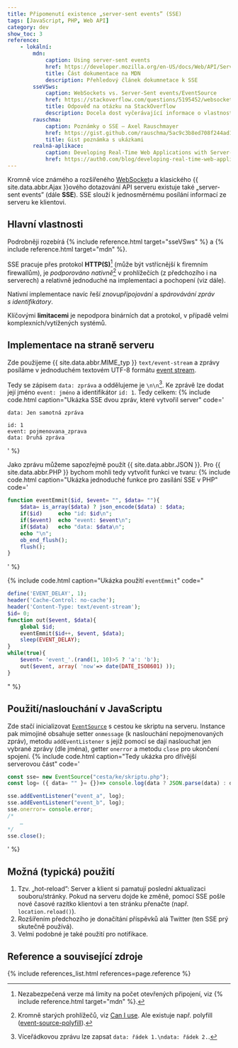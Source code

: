 ```yaml
---
title: Připomenutí existence „server-sent events” (SSE)
tags: [JavaScript, PHP, Web API]
category: dev
show_toc: 3
reference:
    - lokální:
        mdn:
            caption: Using server-sent events
            href: https://developer.mozilla.org/en-US/docs/Web/API/Server-sent_events/Using_server-sent_events
            title: Část dokumentace na MDN
            description: Přehledový článek dokumnetace k SSE
        sseVSws:
            caption: WebSockets vs. Server-Sent events/EventSource
            href: https://stackoverflow.com/questions/5195452/websockets-vs-server-sent-events-eventsource/5326159#5326159
            title: Odpověď na otázku na StackOverflow
            description: Docela dost vyčerávající informace o vlastnostech SSE a srovnání s `WebSockets`
        rauschma:
            caption: Poznámky o SSE – Axel Rauschmayer
            href: https://gist.github.com/rauschma/5ac9c3b8ed708f244ad1f3ef6e6721cb
            title: Gist poznámka s ukázkami
        realná-aplikace:
            caption: Developing Real-Time Web Applications with Server-Sent Events
            href: https://auth0.com/blog/developing-real-time-web-applications-with-server-sent-events/
---
```


Kromně více známého a rozšířeného [WebSocket](https://developer.mozilla.org/en-US/docs/Web/API/WebSockets_API "Dokumnetace k WebSocket API na MDN")u a klasického {{ site.data.abbr.Ajax }}ového dotazování API serveru existuje také „server-sent events” (dále **SSE**). SSE slouží k jednosměrnému posílání informací ze serveru ke klientovi.

<!--more-->

## Hlavní vlastnosti
Podrobněji rozebírá {% include reference.html target="sseVSws" %} a {% include reference.html target="mdn" %}.

SSE pracuje přes protokol **HTTP(S)**[^1] (může být vstřícnější k firemním firewallům), je *podporováno nativně*[^2] v prohlížečích (z předchozího i na serverech) a relativně jednoduché na implementaci a pochopení (viz dále).

Nativní implementace navíc řeší *znovupřipojování* a *spárovávání zpráv s identifikátory*.

Klíčovými **limitacemi** je nepodpora binárních dat a protokol, v případě velmi komplexních/vytížených systémů.

## Implementace na straně serveru
Zde použijeme {{ site.data.abbr.MIME_typ }} `text/event-stream` a zprávy posíláme v jednoduchém textovém UTF-8 formátu [event stream](https://developer.mozilla.org/en-US/docs/Web/API/Server-sent_events/Using_server-sent_events#Event_stream_format "Odkaz na sekci 'Event stream format' na MDN").

Tedy se zápisem `data: zpráva` a oddělujeme je `\n\n`[^3]. Ke zprávě lze dodat její jméno `event: jméno` a identifikátor `id: 1`. Tedy celkem:
{% include code.html caption="Ukázka SSE dvou zpráv, které vytvořil server" code='
```text
data: Jen samotná zpráva

id: 1
event: pojmenovana_zprava
data: Druhá zpráva
```
' %}

Jako zprávu můžeme sapozřejmě použít {{ site.data.abbr.JSON }}. Pro {{ site.data.abbr.PHP }} bychom mohli tedy vytvořit funkci ve tvaru:
{% include code.html caption="Ukázka jednoduché funkce pro zasílání SSE v PHP" code='
```PHP
function eventEmmit($id, $event= "", $data= ""){
    $data= is_array($data) ? json_encode($data) : $data;
    if($id)     echo "id: $id\n";
    if($event)  echo "event: $event\n";
    if($data)   echo "data: $data\n";
    echo "\n";
    ob_end_flush();
    flush();
}
```
' %}

{% include code.html caption="Ukázka použití `eventEmmit`" code="
```PHP
define('EVENT_DELAY', 1);
header('Cache-Control: no-cache');
header('Content-Type: text/event-stream');
$id= 0;
function out($event, $data){
    global $id;
    eventEmmit($id++, $event, $data);
    sleep(EVENT_DELAY);
}
while(true){
    $event= 'event_'.(rand(1, 10)>5 ? 'a': 'b');
    out($event, array( 'now'=> date(DATE_ISO8601) ));
}
```
" %}

## Použití/naslouchání v JavaScriptu
Zde stačí inicializovat [`EventSource`](https://developer.mozilla.org/en-US/docs/Web/API/EventSource "Dokumentace na MDN") s cestou ke skriptu na serveru. Instance pak mimojiné obsahuje setter `onmessage` (k naslouchání nepojmenovaných zpráv), metodu `addEventListener` s jejíž pomocí se dají naslouchat jen vybrané zprávy (dle jména), getter `onerror` a metodu `close` pro ukončení spojení.
{% include code.html caption="Tedy ukázka pro dřívější serverovou část" code='
```JavaScript
const sse= new EventSource("cesta/ke/skriptu.php");
const log= ({ data= "" }= {})=> console.log(data ? JSON.parse(data) : data);

sse.addEventListener("event_a", log);
sse.addEventListener("event_b", log);
sse.onerror= console.error;
/*
    …
*/
sse.close();
```
' %}

## Možná (typická) použití
1. Tzv. „hot-reload”: Server a klient si pamatují poslední aktualizaci souboru/stránky. Pokud na serveru dojde ke změně, pomocí SSE pošle nové časové razítko klientovi a ten stránku přenačte (např. `location.reload()`).
1. Rozšířením předchozího je donačítání příspěvků alá Twitter (ten SSE prý skutečně používá).
1. Velmi podobné je také použití pro notifikace.

## Reference a související zdroje
{% include references_list.html references=page.reference %}

[^1]: Nezabezpečená verze má limity na počet otevřených připojení, viz {% include reference.html target="mdn" %}.
[^2]: Kromně starých prohlížečů, viz [Can I use](https://caniuse.com/eventsource "Tabulka podporovanosti EventSource v JavaScriptu"). Ale existuje např. polyfill ([event-source-polyfill](https://www.npmjs.com/package/event-source-polyfill "Stránky NPM balíčku")).
[^3]: Víceřádkovou zprávu lze zapsat `data: řádek 1.\ndata: řádek 2.`.